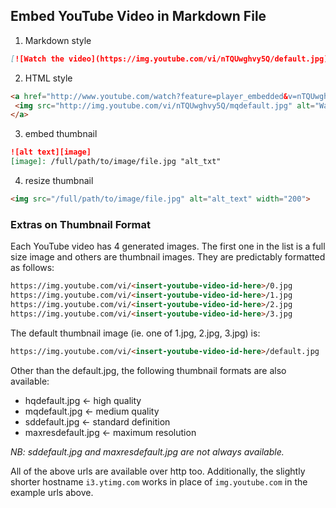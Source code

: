 ## Embed YouTube Video in Markdown File

1. Markdown style
```md
[![Watch the video](https://img.youtube.com/vi/nTQUwghvy5Q/default.jpg)](https://youtu.be/nTQUwghvy5Q)
```

2. HTML style
```html
<a href="http://www.youtube.com/watch?feature=player_embedded&v=nTQUwghvy5Q" target="_blank">
 <img src="http://img.youtube.com/vi/nTQUwghvy5Q/mqdefault.jpg" alt="Watch the video" width="240" height="180" border="10" />
</a>
```

3. embed thumbnail
```md
![alt text][image]
[image]: /full/path/to/image/file.jpg "alt_txt"
```

4. resize thumbnail
```md
<img src="/full/path/to/image/file.jpg" alt="alt_text" width="200">
```

### Extras on Thumbnail Format  

Each YouTube video has 4 generated images. The first one in the list is a full size image and others are thumbnail images. They are predictably formatted as follows:

```md
https://img.youtube.com/vi/<insert-youtube-video-id-here>/0.jpg
https://img.youtube.com/vi/<insert-youtube-video-id-here>/1.jpg
https://img.youtube.com/vi/<insert-youtube-video-id-here>/2.jpg
https://img.youtube.com/vi/<insert-youtube-video-id-here>/3.jpg
```

The default thumbnail image (ie. one of 1.jpg, 2.jpg, 3.jpg) is:

```md
https://img.youtube.com/vi/<insert-youtube-video-id-here>/default.jpg  
```

Other than the default.jpg, the following thumbnail formats are also available:

* hqdefault.jpg <- high quality  
* mqdefault.jpg <- medium quality  
* sddefault.jpg <- standard definition  
* maxresdefault.jpg <- maximum resolution  

_NB: sddefault.jpg and maxresdefault.jpg are not always available._

All of the above urls are available over http too. Additionally, the slightly shorter hostname `i3.ytimg.com` works in place of `img.youtube.com` in the example urls above.
